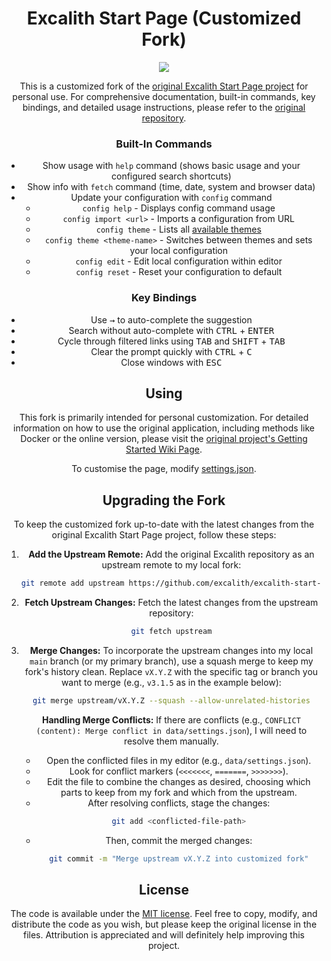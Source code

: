 <div align="center">
	<h1 align="center">Excalith Start Page (Customized Fork)</h1>
	<img src=".github/startpage.gif" />

This is a customized fork of the [original Excalith Start Page project](https://github.com/excalith/excalith-start-page) for personal use. For comprehensive documentation, built-in commands, key bindings, and detailed usage instructions, please refer to the [original repository](https://github.com/excalith/excalith-start-page).

### Built-In Commands

- Show usage with `help` command (shows basic usage and your configured search shortcuts)
- Show info with `fetch` command (time, date, system and browser data)
- Update your configuration with `config` command
  - `config help` - Displays config command usage
  - `config import <url>` - Imports a configuration from URL
  - `config theme` - Lists all [available themes](./data/themes/)
  - `config theme <theme-name>` - Switches between themes and sets your local configuration
  - `config edit` - Edit local configuration within editor
  - `config reset` - Reset your configuration to default

### Key Bindings

- Use <kbd>→</kbd> to auto-complete the suggestion
- Search without auto-complete with <kbd>CTRL</kbd> + <kbd>ENTER</kbd>
- Cycle through filtered links using <kbd>TAB</kbd> and <kbd>SHIFT</kbd> + <kbd>TAB</kbd>
- Clear the prompt quickly with <kbd>CTRL</kbd> + <kbd>C</kbd>
- Close windows with <kbd>ESC</kbd>

## Using

This fork is primarily intended for personal customization. For detailed information on how to use the original application, including methods like Docker or the online version, please visit the [original project's Getting Started Wiki Page](https://github.com/excalith/excalith-start-page/wiki/Getting-Started).

To customise the page, modify [settings.json](data\settings.json).

## Upgrading the Fork

To keep the customized fork up-to-date with the latest changes from the original Excalith Start Page project, follow these steps:

1.  **Add the Upstream Remote:**
    Add the original Excalith repository as an upstream remote to my local fork:
    ```bash
    git remote add upstream https://github.com/excalith/excalith-start-page.git
    ```

2.  **Fetch Upstream Changes:**
    Fetch the latest changes from the upstream repository:
    ```bash
    git fetch upstream
    ```

3.  **Merge Changes:**
    To incorporate the upstream changes into my local `main` branch (or my primary branch), use a squash merge to keep my fork's history clean. Replace `vX.Y.Z` with the specific tag or branch you want to merge (e.g., `v3.1.5` as in the example below):
    ```bash
    git merge upstream/vX.Y.Z --squash --allow-unrelated-histories
    ```

    **Handling Merge Conflicts:**
    If there are conflicts (e.g., `CONFLICT (content): Merge conflict in data/settings.json`), I will need to resolve them manually.
    *   Open the conflicted files in my editor (e.g., `data/settings.json`).
    *   Look for conflict markers (`<<<<<<<`, `=======`, `>>>>>>>`).
    *   Edit the file to combine the changes as desired, choosing which parts to keep from my fork and which from the upstream.
    *   After resolving conflicts, stage the changes:
        ```bash
        git add <conflicted-file-path>
        ```
    *   Then, commit the merged changes:
        ```bash
        git commit -m "Merge upstream vX.Y.Z into customized fork"
        ```

## License

The code is available under the [MIT license](LICENSE). Feel free to copy, modify, and distribute the code as you wish, but please keep the original license in the files. Attribution is appreciated and will definitely help improving this project.
